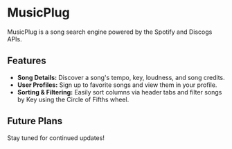 # MusicPlug

MusicPlug is a song search engine powered by the Spotify and Discogs APIs.

## Features

- **Song Details:** Discover a song's tempo, key, loudness, and song credits.
- **User Profiles:** Sign up to favorite songs and view them in your profile.
- **Sorting & Filtering:** Easily sort columns via header tabs and filter songs by Key using the Circle of Fifths wheel.

## Future Plans

Stay tuned for continued updates!

